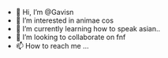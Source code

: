 - 👋 Hi, I’m @Gavisn
- 👀 I’m interested in animae cos
- 🌱 I’m currently learning how to speak asian..
- 💞️ I’m looking to collaborate on fnf
- 📫 How to reach me  ...

<!---
Gavisn/Gavisn is a ✨ special ✨ repository because its `README.md` (this file) appears on your GitHub profile.
You can click the Preview link to take a look at your changes.
--->



